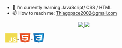 - 📕 I’m currently learning JavaScript/ CSS / HTML
- 📫 How to reach me: Thiagopace2002@gmail.com
<div align="center">
<a href="https://github.com/rafaballerini">
<img height="180em" src="https://github-readme-stats.vercel.app/api?username=ThiagoSegadaes&show_icons=true&theme=dracula&include_all_commits=true&count_private=true"/>
<img height="180em" src="https://github-readme-stats.vercel.app/api/top-langs/?username=ThiagoSegadaes&layout=compact&langs_count=7&theme=dracula"/>
</div>
  
  <div style="display: inline_block"><br>
<img align="center" alt="Rafa-Js" height="30" width="40" src="https://raw.githubusercontent.com/devicons/devicon/master/icons/javascript/javascript-plain.svg">
<img align="center" alt="Rafa-HTML" height="30" width="40" src="https://raw.githubusercontent.com/devicons/devicon/master/icons/html5/html5-original.svg">
<img align="center" alt="Rafa-CSS" height="30" width="40" src="https://raw.githubusercontent.com/devicons/devicon/master/icons/css3/css3-original.svg">
  </div>
  
  ##
  

